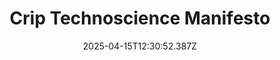 ---
layout: bookmark
title: Crip Technoscience Manifesto
tags:
  - Bookmarks
  - Crip
  - Mad
  - Disability
  - Ableism
  - Accessibility
  - Design
  - Development
  - IndieWeb
  - Self expression
  - Capitalism
  - Tech
date: 2025-04-15T12:30:52.387Z
created: 2025-04-15T12:30:52.387Z
modified: 2025-04-15T13:27:57.906Z
link: https://catalystjournal.org/index.php/catalyst/article/download/29607/24772?inline=1
id: 1015449512
note: All of you better sink your teeth into this, because omfg it's absolutely amazing.
image: https://rdl.ink/render/https%3A%2F%2Fcatalystjournal.org%2Findex.php%2Fcatalyst%2Farticle%2Fdownload%2F29607%2F24772%3Finline%3D1
highlights:
  - It works on multiple scales—from the most basic everyday hacks to organized efforts toward collective access—to materialize accessible futures as those in which bodies need not be perceived as productive, legible, articulate, or beautiful to be understood as important agents of world remaking.
  - |-
    Crip technoscience spans historical and contemporary design practices, political activism, scholarly alliances, global systems, and micro-scale resistances. We call for crip technoscience practices that challenge the political economy of technology, particularly as it is ensnared within injustices perpetrated by imperatives to fix, cure, or eliminate disability.

    Crip technoscience struggles for futures in which disability is anticipated and welcomed, and in which all disabled people thrive, regardless of their productivity. By endorsing accessible futures, we refuse to treat access as an issue of technical compliance or rehabilitation, as a simple technological fix, or a checklist. Instead, we define access as collective, messy, experimental, frictional, and generative. Accessible futures require our interdependence.

    We center technoscientific activism and critical design practices rooted in disability justice, collective access, and collective transformation toward more socially just disability relations. We call for activists, scholars, and makers to expand possible futures for disabled people. We find crip knowing-making in the design and implementation of architectures, technologies, and infrastructures. We seek broad recognition for, and engagement with, the world-building and -dismantling force of crip technoscience.
---